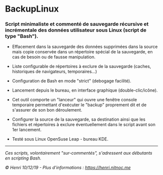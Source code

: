 # BackupLinux

### Script minimaliste et commenté de sauvegarde récursive et incrémentale des données utilisateur sous Linux (script de type "Bash").

* Effacement dans la sauvegarde des données supprimées dans la source mais copie conservée dans un répertoire spécial de la sauvegarde, en cas de besoin ou de fausse manipulation.

* Liste configurable de répertoires à exclure de la sauvegarde (caches, historiques de navigateurs, temporaires...)

* Configuration de Bash en mode "strict" (debogage facilité).

* Lancement depuis le bureau, en interface graphique (double-clic/icône).

* Cet outil comporte un "lanceur" qui ouvre une fenêtre console temporaire permettant d'exécuter le "backup" proprement dit et de s'assurer de son bon déroulement.

* Configurer la source de la sauvegarde, sa destination ainsi que les fichiers et répertoires à exclure éventuellement dans le script avant son 1er lancement.

* Testé sous Linux OpenSuse Leap - bureau KDE.

---
_Ces scripts, volontairement "sur-commentés", s'adressent aux débutants en scripting Bash._

_© Henri 10/12/19 - Plus d'informations : https://henri.nitnoc.me_
